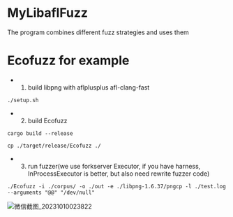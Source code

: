 # MyLibaflFuzz
The program combines different fuzz strategies and uses them 

# Ecofuzz for example
- 1. build libpng with aflplusplus afl-clang-fast
```
./setup.sh
```
- 2. build Ecofuzz

```
cargo build --release

cp ./target/release/Ecofuzz ./
```

- 3. run fuzzer(we use forkserver Executor, if you have harness, InProcessExecutor is better, but also need rewrite fuzzer code)

```
./Ecofuzz -i ./corpus/ -o ./out -e ./libpng-1.6.37/pngcp -l ./test.log --arguments "@@" "/dev/null"
```
![微信截图_20231010023822](https://github.com/mzs555557/MyLibaflFuzz/assets/33750935/d80f601a-7b80-44a3-b90c-57cb33bd01a7)
